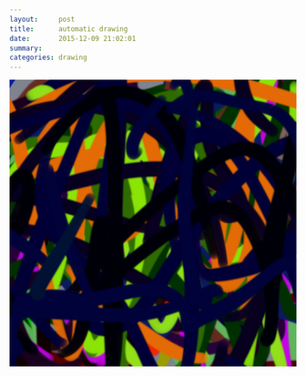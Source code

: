 ```yaml
---
layout:     post
title:      automatic drawing
date:       2015-12-09 21:02:01
summary:    
categories: drawing
---
```

![automatic drawing](/images/blog/automatic-drawing.png "aka surrealist automatism")

